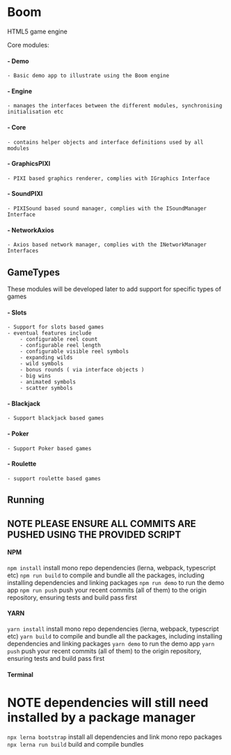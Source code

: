 # Boom
HTML5 game engine

Core modules:
#### - Demo
    - Basic demo app to illustrate using the Boom engine
#### - Engine
    - manages the interfaces between the different modules, synchronising initialisation etc

#### - Core
    - contains helper objects and interface definitions used by all modules
#### - GraphicsPIXI
    - PIXI based graphics renderer, complies with IGraphics Interface
#### - SoundPIXI
    - PIXISound based sound manager, complies with the ISoundManager Interface
#### - NetworkAxios
    - Axios based network manager, complies with the INetworkManager Interfaces

## GameTypes
These modules will be developed later to add support for specific types of games
#### - Slots
    - Support for slots based games
    - eventual features include
        - configurable reel count
        - configurable reel length
        - configurable visible reel symbols
        - expanding wilds
        - wild symbols
        - bonus rounds ( via interface objects )
        - big wins
        - animated symbols
        - scatter symbols

#### - Blackjack
    - Support blackjack based games

#### - Poker
    - Support Poker based games

#### - Roulette
    - support roulette based games

## Running
## NOTE PLEASE ENSURE ALL COMMITS ARE PUSHED USING THE PROVIDED SCRIPT
#### NPM
`npm install` install mono repo dependencies (lerna, webpack, typescript etc)
`npm run build` to compile and bundle all the packages, including installing dependencies and linking packages
`npm run demo` to run the demo app
`npm run push` push your recent commits (all of them) to the origin repository, ensuring tests and build pass first

#### YARN
`yarn install` install mono repo dependencies (lerna, webpack, typescript etc)
`yarn build` to compile and bundle all the packages, including installing dependencies and linking packages
`yarn demo` to run the demo app
`yarn push` push your recent commits (all of them) to the origin repository, ensuring tests and build pass first

#### Terminal
# NOTE dependencies will still need installed by a package manager
`npx lerna bootstrap` install all dependencies and link mono repo packages
`npx lerna run build` build and compile bundles